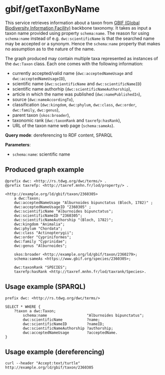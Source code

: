 # gbif/getTaxonByName

This service retrieves information about a taxon from [GBIF (Global Biodiversity Information Facility)](https://www.gbif.org/) backbone taxonomy. It takes as input a taxon name provided using property `schema:name`.
The reason for using `schema:name` instead of e.g. `dwc:scientificName` is that the searched name may be accepted or a synonym. Hence the `schema:name` property that makes no assumption as to the nature of the name.

The graph produced may contain multiple taxa represented as instances of the `dwc:Taxon` class. Each one comes with the following information:
- currently accepted/valid name (`dwc:acceptedNameUsage` and `dwc:acceptedNameUsageID`),
- scientific name (`dwc:scientificName` and `dwc:scientificNameID`) 
- scientific name authorhip (`dwc:scientificNameAuthorship`),
- article in which the name was published (`dwc:namePublishedIn`),
- source (`dwc:nameAccordingTo`),
- classification (`dwc:kingdom`, `dwc:phylum`, `dwc:class`, `dwc:order`, `dwc:family`, `dwc:genus`),
- parent taxon (`skos:broader`),
- taxonomic rank (`dwc:taxonRank` and `taxrefp:hasRank`),
- URL of the taxon name web page (`schema:sameAs`).

**Query mode**: dereferencing to RDF content, SPARQL

**Parameters**:
- `schema:name`: scientific name

## Produced graph example

```turtle
@prefix dwc: <http://rs.tdwg.org/dwc/terms/> .
@prefix taxrefp: <http://taxref.mnhn.fr/lod/property/> .

<http://example.org/ld/gbif/taxon/2360305>
    a dwc:Taxon;
    dwc:acceptedNameUsage "Alburnoides bipunctatus (Bloch, 1782)" ;
    dwc:acceptedNameUsageID "2360305" ;
    dwc:scientificName "Alburnoides bipunctatus";
    dwc:scientificNameID "2360305";
    dwc:scientificNameAuthorship "(Bloch, 1782)";
    dwc:kingdom "Animalia";
    dwc:phylum "Chordata";
    dwc:class "Actinopterygii";
    dwc:order "Cypriniformes";
    dwc:family "Cyprinidae";
    dwc:genus "Alburnoides";

    skos:broader <http://example.org/ld/gbif/taxon/2360279>;
    schema:sameAs <https://www.gbif.org/species/2360305>;
    
    dwc:taxonRank "SPECIES";
    taxrefp:hasRank <http://taxref.mnhn.fr/lod/taxrank/Species>.
```

## Usage example (SPARQL)

```sparql
prefix dwc: <http://rs.tdwg.org/dwc/terms/>

SELECT * WHERE {
    ?taxon a dwc:Taxon;
        schema:name                  "Alburnoides bipunctatus";
        dwc:scientificName           ?name;
        dwc:scientificNameID         ?nameID;
        dwc:scientificNameAuthorship ?authorship;
        dwc:acceptedNameUsage        ?acceptedName.
}
```

## Usage example (dereferencing)

    curl --header "Accept:text/turtle" http://example.org/ld/gbif/taxon/2360305
